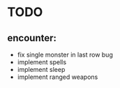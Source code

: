 # TODO

## encounter:
- fix single monster in last row bug
- implement spells
- implement sleep
- implement ranged weapons
